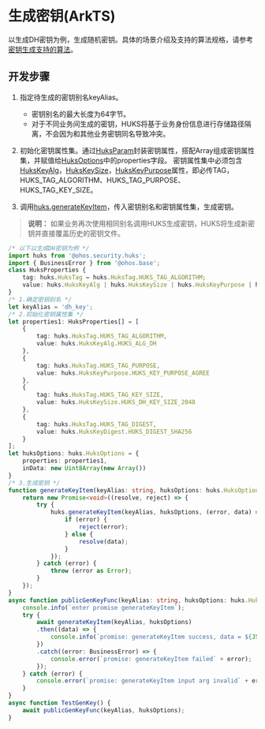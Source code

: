 # 生成密钥(ArkTS)


以生成DH密钥为例，生成随机密钥。具体的场景介绍及支持的算法规格，请参考[密钥生成支持的算法](huks-key-generation-overview.md#支持的算法)。


## 开发步骤

1. 指定待生成的密钥别名keyAlias。
   - 密钥别名的最大长度为64字节。
   - 对于不同业务间生成的密钥，HUKS将基于业务身份信息进行存储路径隔离，不会因为和其他业务密钥同名导致冲突。

2. 初始化密钥属性集。通过[HuksParam](../../reference/apis/js-apis-huks.md#huksparam)封装密钥属性，搭配Array组成密钥属性集，并赋值给[HuksOptions](../../reference/apis/js-apis-huks.md#huksoptions)中的properties字段。
   密钥属性集中必须包含[HuksKeyAlg](../../reference/apis/js-apis-huks.md#hukskeyalg)，[HuksKeySize](../../reference/apis/js-apis-huks.md#hukskeysize)，[HuksKeyPurpose](../../reference/apis/js-apis-huks.md#hukskeypurpose)属性，即必传TAG，HUKS_TAG_ALGORITHM、HUKS_TAG_PURPOSE、HUKS_TAG_KEY_SIZE。

3. 调用[huks.generateKeyItem](../../reference/apis/js-apis-huks.md#huksgeneratekeyitem9)，传入密钥别名和密钥属性集，生成密钥。

> **说明：**
> 如果业务再次使用相同别名调用HUKS生成密钥，HUKS将生成新密钥并直接覆盖历史的密钥文件。


```ts
/* 以下以生成DH密钥为例 */
import huks from '@ohos.security.huks';
import { BusinessError } from '@ohos.base';
class HuksProperties {
    tag: huks.HuksTag = huks.HuksTag.HUKS_TAG_ALGORITHM;
    value: huks.HuksKeyAlg | huks.HuksKeySize | huks.HuksKeyPurpose | huks.HuksKeyDigest = huks.HuksKeyAlg.HUKS_ALG_ECC;
}
/* 1.确定密钥别名 */
let keyAlias = 'dh_key';
/* 2.初始化密钥属性集 */
let properties1: HuksProperties[] = [
    {
        tag: huks.HuksTag.HUKS_TAG_ALGORITHM,
        value: huks.HuksKeyAlg.HUKS_ALG_DH
    },
    {
        tag: huks.HuksTag.HUKS_TAG_PURPOSE,
        value: huks.HuksKeyPurpose.HUKS_KEY_PURPOSE_AGREE
    },
    {
        tag: huks.HuksTag.HUKS_TAG_KEY_SIZE,
        value: huks.HuksKeySize.HUKS_DH_KEY_SIZE_2048
    },
    {
        tag: huks.HuksTag.HUKS_TAG_DIGEST,
        value: huks.HuksKeyDigest.HUKS_DIGEST_SHA256
    }
];
let huksOptions: huks.HuksOptions = {
    properties: properties1,
    inData: new Uint8Array(new Array())
}
/* 3.生成密钥 */
function generateKeyItem(keyAlias: string, huksOptions: huks.HuksOptions){
    return new Promise<void>((resolve, reject) => {
        try {
            huks.generateKeyItem(keyAlias, huksOptions, (error, data) => {
                if (error) {
                    reject(error);
                } else {
                    resolve(data);
                }
            });
        } catch (error) {
            throw (error as Error);
        }
    });
}
async function publicGenKeyFunc(keyAlias: string, huksOptions: huks.HuksOptions) {
    console.info(`enter promise generateKeyItem`);
    try {
        await generateKeyItem(keyAlias, huksOptions)
        .then((data) => {
            console.info(`promise: generateKeyItem success, data = ${JSON.stringify(data)}`);
        })
        .catch((error: BusinessError) => {
            console.error(`promise: generateKeyItem failed` + error);
        });
    } catch (error) {
        console.error(`promise: generateKeyItem input arg invalid` + error);
    }
}
async function TestGenKey() {
    await publicGenKeyFunc(keyAlias, huksOptions);
}
```

